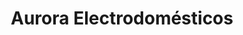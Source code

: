 ---
title: "Aurora Electrodomésticos"
url: /garrucha/aurora-electrodomesticos/
shop: electrónica
---